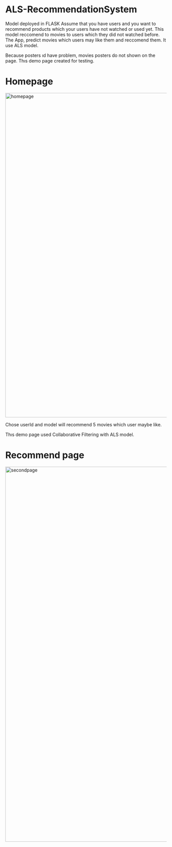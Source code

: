 # ALS-RecommendationSystem
Model deployed in FLASK Assume that you have users and you want to recommend products which your users have not watched or used yet. This model reccomend to movies to users which they did not watched before. The App, predict movies which users may like them and reccomend them. It use ALS model. 


Because posters ıd have problem, movies posters do not shown on the page. Thıs demo page created for testing.
# Homepage
<img width="1013" alt="homepage" src="https://user-images.githubusercontent.com/88277713/208095313-1614013a-9d2e-4602-8ee4-2de4ec8f27ff.PNG">

Chose userId and model will recommend 5 movies which user maybe like.

Thıs demo page used Collaborative Filtering with ALS model.


# Recommend page
<img width="1171" alt="secondpage" src="https://user-images.githubusercontent.com/88277713/208095322-d353736d-d8fb-419b-918e-2effa40f6fdb.PNG">


